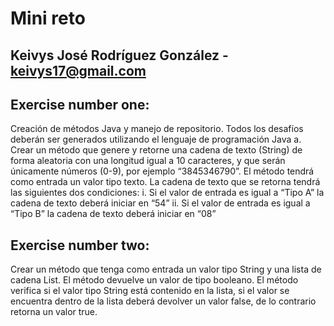 # Mini reto
## Keivys José Rodríguez González - keivys17@gmail.com


## Exercise number one:

Creación de métodos Java y manejo de repositorio. Todos los desafíos deberán ser
generados utilizando el lenguaje de programación Java
a. Crear un método que genere y retorne una cadena de texto (String) de forma
aleatoria con una longitud igual a 10 caracteres, y que serán únicamente
números (0-9), por ejemplo “3845346790”. El método tendrá como entrada
un valor tipo texto. La cadena de texto que se retorna tendrá las siguientes
dos condiciones:
  i. Si el valor de entrada es igual a “Tipo A” la cadena de texto deberá
iniciar en “54”
  ii. Si el valor de entrada es igual a “Tipo B” la cadena de texto deberá
iniciar en “08”

## Exercise number two:

Crear un método que tenga como entrada un valor tipo String y una lista de
cadena List<String>. El método devuelve un valor de tipo booleano. El
método verifica si el valor tipo String está contenido en la lista, si el valor se
encuentra dentro de la lista deberá devolver un valor false, de lo contrario
retorna un valor true.
